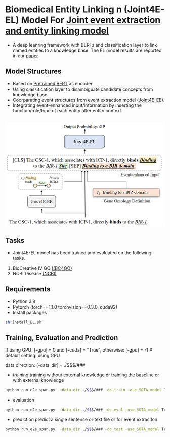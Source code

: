 # Biomedical Entity Linking n (Joint4E-EL) Model For [Joint event extraction and entity linking model](https://arxiv.org/abs/2305.14645)
- A deep leanring framework with BERTs and classification layer to link named entities to a knowledge base. The EL model results are reported in our [paper](https://arxiv.org/abs/2305.14645)

## Model Structures
- Based on [Pretrained BERT](https://github.com/allenai/scibert) as encoder.
- Using classification layer to disambiguate candidate concepts from knowledge base.
- Coorparating event structures from event extraction model [(Joint4E-EE)](https://github.com/lxc-dolphin/BioJEE).
- Integrating event-enhanced input/information by inserting the function/role/type of each entity after entity context.
  
<p align="center">
    <br>
    <img src="https://github.com/lxc-dolphin/BioJEL/blob/main/sup/fig_git_EL.png" width="900"/>
    <br>
<p>

## Tasks
- Joint4E-EL model has been trained and evaluated on the following tasks.
1. BioCreative IV GO [((BC4GO)](https://www.ncbi.nlm.nih.gov/pmc/articles/PMC4112614/)
2. NCBI Disease [(NCBI)](https://www.ncbi.nlm.nih.gov/research/bionlp/Data/disease/)

## Requirements
- Python 3.8
- Pytorch (torch==1.1.0 torchvision==0.3.0, cuda92)
- Install packages

```bash
sh install_EL.sh
```

## Training, Evaluation and Prediction
If using GPU: [-gpu] = 0 and [-cuda] = "True", otherwise: [-gpu] = -1 # default setting: using GPU

data direction: [-data_dir] = ./$$$/###

- training
training without external knowledge or training the baseline or with external knowledge
```bash
python run_e2e_span.py  -data_dir ./$$$/### -do_train -use_SOTA_model True
```

- evaluation
```bash
python run_e2e_span.py  -data_dir ./$$$/### -do_eval -use_SOTA_model True
```

- prediction
predict a single sentence or text file or for event extraciton
```bash
python run_e2e_span.py  -data_dir ./$$$/### -do_test -use_SOTA_model True
```


